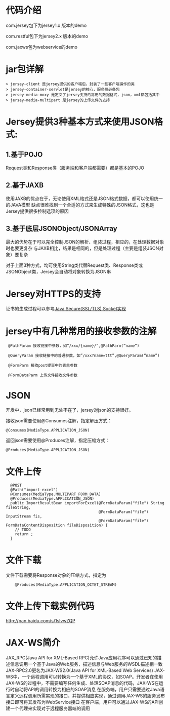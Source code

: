 # 代码介绍
com.jersey包下为jersey1.x 版本的demo

com.restful包下为jersey2.x 版本的demo

com.jaxws包为webservice的demo
# jar包详解
    > jersey-client 是jersey提供的客户端包，封装了一些客户端操作的类
    > jersey-container-servlet是jersey的核心，服务端必备包
    > jersey-media-moxy 是定义了jersry支持的常用的数据格式，json，xml都包括其中
    > jersey-media-multipart 是jersey的上传文件的支持

# Jersey提供3种基本方式来使用JSON格式:
## 1.基于POJO
Request类和Response类（服务端和客户端都需要）都是基本的POJO

## 2.基于JAXB
使用JAXB的优点在于，无论使用XML格式还是JSON格式数据，都可以使用统一的JAVA模型
缺点很难找到一个合适的方式来生成特殊的JSON格式，这也是Jersey提供很多控制选项的原因

## 3.基于底层JSONObject/JSONArray
最大的优势在于可以完全控制JSON的解析、组装过程，相应的，在处理数据对象时也要更复杂
与JAXB相比，结果是相同的，但是处理过程（主要是组装JSON对象）要复杂

对于上面3种方式，均可使用String类代替Request类、Response类或JSONObject类，Jersey会自动将对象转换为JSON串

# Jersey对HTTPS的支持

证书的生成过程可以参考[Java Secure(SSL/TLS) Socket实现](https://github.com/landy8530/socket)

# jersey中有几种常用的接收参数的注解
```
 @PathParam 接收链接中参数，如”/xxx/{name}/”,@PathParm(“name”)

 @QueryParam 接收链接中的普通参数，如”/xxx?name=ttt”,@QueryParam(“name”)

 @FormParm 接收post提交中的表单参数

 @FormDataParm 上传文件接收文件参数

```
# JSON
 开发中，json已经常用到无处不在了，jersey对json的支持很好。

 接收json需要使用@Consumes注解，指定解压方式：
 ```
 @Consumes(MediaType.APPLICATION_JSON)
 ```

 返回json需要使用@Produces注解，指定压缩方式：
 ```
 @Produces(MediaType.APPLICATION_JSON)
 ```

# 文件上传

```
  @POST
  @Path("import-excel")
  @Consumes(MediaType.MULTIPART_FORM_DATA)
  @Produces(MediaType.APPLICATION_JSON)
  public ImportResultBean importForExcel(@FormDataParam("file") String fileString,
                                         @FormDataParam("file") InputStream fis,
                                         @FormDataParam("file") FormDataContentDisposition fileDisposition) {
    // TODO
    return ;
  }
```

# 文件下载

文件下载需要将Response对象的压缩方式，指定为

```
    @Produces(MediaType.APPLICATION_OCTET_STREAM)
```

# 文件上传下载实例代码

http://pan.baidu.com/s/1slvwZQP

# JAX-WS简介

  JAX_RPC(Java API for XML-Based RPC)允许Java应用程序可以通过已知的描述信息调用一个基于Java的Web服务，描述信息与Web服务的WSDL描述相一致
  JAX-RPC2.0更名为JAX-WS2.0(Java API for XML-Based Web Services)
  JAX-WS中，一个远程调用可以转换为一个基于XML的协议，如SOAP。开发者在使用JAX-WS的过程中，不需要编写任何生成、处理SOAP消息的代码，JAX-WS在运行时自动将API的调用转换为相应的SOAP消息
  在服务端，用户只需要通过Java语言定义远程调用所需实现的接口，并提供相应实现，通过调用JAX-WS的服务发布接口即可将其发布为WebService接口
  在客户端，用户可以通过JAX-WS的API创建一个代理来实现对于远程服务器端的调用


